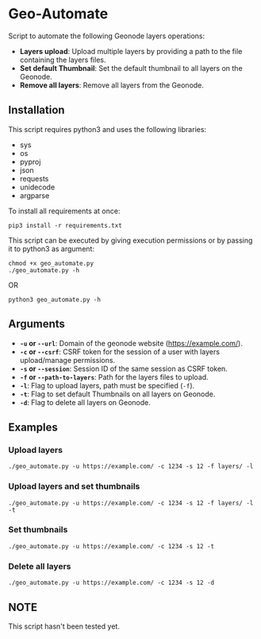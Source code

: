 # Geo-Automate

Script to automate the following Geonode layers operations:

- **Layers upload**: Upload multiple layers by providing a path to the file containing the layers files.
- **Set default Thumbnail**: Set the default thumbnail to all layers on the Geonode.
- **Remove all layers**: Remove all layers from the Geonode.

## Installation 

This script requires python3 and uses the following libraries:

- sys
- os
- pyproj
- json
- requests
- unidecode
- argparse


To install all requirements at once:

```
pip3 install -r requirements.txt
```

This script can be executed by giving execution permissions or by passing it to python3 as argument:

```
chmod +x geo_automate.py
./geo_automate.py -h
```

OR

```
python3 geo_automate.py -h
```

## Arguments 

- **`-u` or `--url`**: Domain of the geonode website (https://example.com/).
- **`-c` or `--csrf`**: CSRF token for the session of a user with layers upload/manage permissions.
- **`-s` or `--session`**: Session ID of the same session as CSRF token.
- **`-f` or `--path-to-layers`**: Path for the layers files to upload.
- **`-l`**: Flag to upload layers, path must be specified (`-f`).
- **`-t`**: Flag to set default Thumbnails on all layers on Geonode.
- **`-d`**: Flag to delete all layers on Geonode.


## Examples

### Upload layers

```
./geo_automate.py -u https://example.com/ -c 1234 -s 12 -f layers/ -l
```

### Upload layers and set thumbnails

```
./geo_automate.py -u https://example.com/ -c 1234 -s 12 -f layers/ -l -t
```

### Set thumbnails

```
./geo_automate.py -u https://example.com/ -c 1234 -s 12 -t
```

### Delete all layers

```
./geo_automate.py -u https://example.com/ -c 1234 -s 12 -d
```

## NOTE 

This script hasn't been tested yet.
